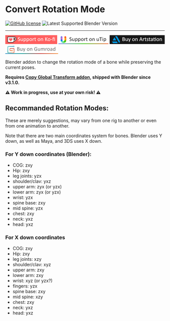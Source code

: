 # Convert Rotation Mode

[![GitHub license](https://img.shields.io/github/license/L0Lock/convertRotationMode?style=for-the-badge)](https://github.com/L0Lock/convertRotationMode/blob/master/LICENSE) ![Latest Supported Blender Version](https://img.shields.io/badge/Blender-v3.2.0-orange?style=for-the-badge&logo=blendere)

-----

[![ko-fi](Prez/SupportOnKofi.jpg)](https://ko-fi.com/l0lock) [![uTip](Prez/SupportOnUtip.jpg)](https://www.utip.io/l0lock) [![ArtStation](Prez/BuyOnArtstation.jpg)](https://artstn.co/m/276y) [![Gumroad](Prez/BuyOnGumroad.jpg)](https://gum.co/gizmotools)

Blender addon to change the rotation mode of a bone while preserving the current poses.

**Requires [Copy Global Transform addon](https://wiki.blender.org/wiki/Reference/Release_Notes/3.1/Add-ons#Copy_Global_Transform), shipped with Blender since v3.1.0.**

**⚠️ Work in progress, use at your own risk! ⚠️**

## Recommanded Rotation Modes:

These are merely suggestions, may vary from one rig to another or even from one animation to another.

Note that there are two main coordinates system for bones. Blender uses Y down, as well as Maya, and 3DS uses X down.

### For Y down coordinates (Blender):

- COG: zxy
- Hip:  zxy
- leg joints:  yzx
- shoulder/clav: yxz
- upper arm: zyx (or yzx)
- lower arm: zyx (or yzx)
- wrist: yzx
- spine base: zxy
- mid spine: yzx
- chest: zxy
- neck: yxz
- head: yxz

### For X down coordinates

- COG: zxy
- Hip: zxy
- leg joints: xzy
- shoulder/clav: xyz
- upper arm: zxy
- lower arm: zxy
- wrist: xyz (or yzx?)
- fingers: yzx
- spine base: zxy
- mid spine: xzy
- chest: zxy
- neck: yxz
- head: yxz
